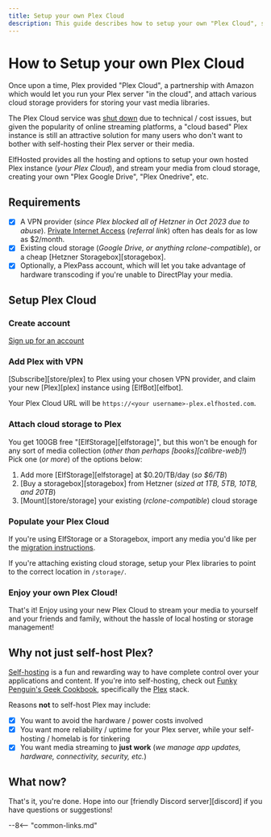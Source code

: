 ```yaml
---
title: Setup your own Plex Cloud
description: This guide describes how to setup your own "Plex Cloud", streaming your media from cloud storage like Google Drive, OneDrive, Hetzner Storageboxes, etc.
---
```


# How to Setup your own Plex Cloud

Once upon a time, Plex provided "Plex Cloud", a partnership with Amazon which would let you run your Plex server "in the cloud", and attach various cloud storage providers for storing your vast media libraries.

The Plex Cloud service was [shut down](https://www.digitaltrends.com/home-theater/plex-cloud-shutting-down/) due to technical / cost issues, but given the popularity of online streaming platforms, a "cloud based" Plex instance is still an attractive solution for many users who don't want to bother with self-hosting their Plex server or their media.

ElfHosted provides all the hosting and options to setup your own hosted Plex instance (*your Plex Cloud*), and stream your media from cloud storage, creating your own "Plex Google Drive", "Plex Onedrive", etc.

## Requirements

* [x] A VPN provider (*since Plex blocked all of Hetzner in Oct 2023 due to abuse*). [Private Internet Access](https://www.privateinternetaccess.com/pages/buy-a-vpn/1218buyavpn?invite=U2FsdGVkX18CE8WQvq-yt5OJ9UFpALCzci2Oz_px1uA%2CGuAfcPbAeh-UmP4KJ2uroADgSdY) (*referral link*) often has deals for as low as $2/month.
* [x] Existing cloud storage (*Google Drive, or anything rclone-compatible*), or a cheap [Hetzner Storagebox][storagebox].
* [x] Optionally, a PlexPass account, which will let you take advantage of hardware transcoding if you're unable to DirectPlay your media.

## Setup Plex Cloud

### Create account

[Sign up for an account](https://store.elfhosted.com/my-account/)
### Add Plex with VPN

[Subscribe][store/plex] to Plex using your chosen VPN provider, and claim your new [Plex][plex] instance using [ElfBot][elfbot].

Your Plex Cloud URL will be `https://<your username>-plex.elfhosted.com`.

### Attach cloud storage to Plex

You get 100GB free "[ElfStorage][elfstorage]", but this won't be enough for any sort of media collection (*other than perhaps [books][calibre-web]!*) Pick one (*or more*) of the options below:

1. Add more [ElfStorage][elfstorage] at $0.20/TB/day (*so $6/TB*)
2. [Buy a storagebox][storagebox] from Hetzner (*sized at 1TB, 5TB, 10TB, and 20TB*)
3. [Mount][store/storage] your existing (*rclone-compatible*) cloud storage

### Populate your Plex Cloud

If you're using ElfStorage or a Storagebox, import any media you'd like per the [migration instructions](/how-to/migrate/).

If you're attaching existing cloud storage, setup your Plex libraries to point to the correct location in `/storage/`.

### Enjoy your own Plex Cloud!

That's it! Enjoy using your new Plex Cloud to stream your media to yourself and your friends and family, without the hassle of local hosting or storage management!

## Why not just self-host Plex?

[Self-hosting](https://reddit.com/r/selfhosted) is a fun and rewarding way to have complete control over your applications and content. If you're into self-hosting, check out [Funky Penguin's Geek Cookbook](https://geek-cookbook.funkypenguin.co.nz), specifically the [Plex](https://geek-cookbook.funkypenguin.co.nz/recipes/plex/) stack.

Reasons **not** to self-host Plex may include:

* [x] You want to avoid the hardware / power costs involved
* [x] You want more reliability / uptime for your Plex server, while your self-hosting / homelab is for tinkering
* [x] You want media streaming to **just work** (*we manage app updates, hardware, connectivity, security, etc.*)

## What now?

That's it, you're done. Hope into our [friendly Discord server][discord] if you have questions or suggestions!

--8<-- "common-links.md"
